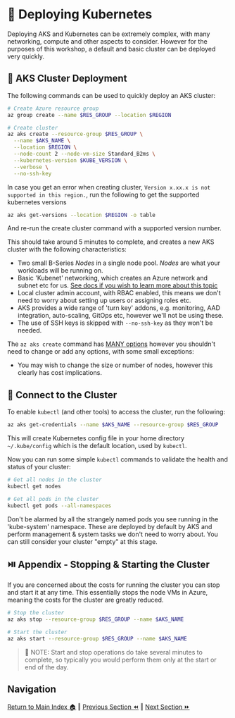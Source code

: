 # 🚦 Deploying Kubernetes

Deploying AKS and Kubernetes can be extremely complex, with many networking, compute and other aspects to consider.
However for the purposes of this workshop, a default and basic cluster can be deployed very quickly.

## 🚀 AKS Cluster Deployment

The following commands can be used to quickly deploy an AKS cluster:

```bash
# Create Azure resource group
az group create --name $RES_GROUP --location $REGION

# Create cluster
az aks create --resource-group $RES_GROUP \
  --name $AKS_NAME \
  --location $REGION \
  --node-count 2 --node-vm-size Standard_B2ms \
  --kubernetes-version $KUBE_VERSION \
  --verbose \
  --no-ssh-key
```

In case you get an error when creating cluster, `Version x.xx.x is not supported in this region.`, run the following to
get the supported kubernetes versions

```sh
az aks get-versions --location $REGION -o table
```

And re-run the create cluster command with a supported version number.

This should take around 5 minutes to complete, and creates a new AKS cluster with the following characteristics:

- Two small B-Series _Nodes_ in a single node pool. _Nodes_ are what your workloads will be running on.
- Basic 'Kubenet' networking, which creates an Azure network and subnet etc for us.
  [See docs if you wish to learn more about this topic](https://docs.microsoft.com/azure/aks/operator-best-practices-network)
- Local cluster admin account, with RBAC enabled, this means we don't need to worry about setting up users or assigning
  roles etc.
- AKS provides a wide range of 'turn key' addons, e.g. monitoring, AAD integration, auto-scaling, GitOps etc, however
  we'll not be using these.
- The use of SSH keys is skipped with `--no-ssh-key` as they won't be needed.

The `az aks create` command has
[MANY options](https://docs.microsoft.com/en-us/cli/azure/aks?view=azure-cli-latest#az-aks-create) however you shouldn't
need to change or add any options, with some small exceptions:

- You may wish to change the size or number of nodes, however this clearly has cost implications.

## 🔌 Connect to the Cluster

To enable `kubectl` (and other tools) to access the cluster, run the following:

```bash
az aks get-credentials --name $AKS_NAME --resource-group $RES_GROUP
```

This will create Kubernetes config file in your home directory `~/.kube/config` which is the default location, used by
`kubectl`.

Now you can run some simple `kubectl` commands to validate the health and status of your cluster:

```bash
# Get all nodes in the cluster
kubectl get nodes

# Get all pods in the cluster
kubectl get pods --all-namespaces
```

Don't be alarmed by all the strangely named pods you see running in the 'kube-system' namespace. These are deployed by
default by AKS and perform management & system tasks we don't need to worry about. You can still consider your cluster
"empty" at this stage.

## ⏯️ Appendix - Stopping & Starting the Cluster

If you are concerned about the costs for running the cluster you can stop and start it at any time. This essentially
stops the node VMs in Azure, meaning the costs for the cluster are greatly reduced.

```bash
# Stop the cluster
az aks stop --resource-group $RES_GROUP --name $AKS_NAME

# Start the cluster
az aks start --resource-group $RES_GROUP --name $AKS_NAME
```

> 📝 NOTE: Start and stop operations do take several minutes to complete, so typically you would perform them only at
> the start or end of the day.

## Navigation

[Return to Main Index 🏠](../) ‖ [Previous Section ⏪](../00-pre-reqs/) ‖ [Next Section ⏩](../02-container-registry/)
